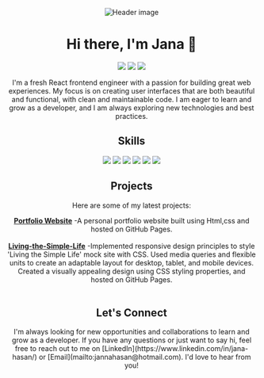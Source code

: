 <!-- Banner -->
<p align="center">

  <img src="" alt="Header image">
</p>
<!-- Header -->
<h1 align="center">Hi there, I'm Jana 👋</h1>
<p align="center">
  <a href="https://www.linkedin.com/in/jana-hasan/"><img src="https://img.shields.io/badge/-LinkedIn-blue?style=flat&logo=Linkedin&logoColor=white"/></a>
  <a href="mailto:jannahasan@hotmail.com"><img src="https://img.shields.io/badge/-Email-red?style=flat&logo=Gmail&logoColor=white"/></a>
  <a href="https://janahasa.github.io/portfolio/"><img src="https://img.shields.io/badge/-Portfolio-585858?style=flat"/></a>
</p>

<!-- Introduction -->
<p align="center">I'm a fresh React frontend engineer with a passion for building great web experiences. My focus is on creating user interfaces that are both beautiful and functional, with clean and maintainable code. I am eager to learn and grow as a developer, and I am always exploring new technologies and best practices.</p>

<!-- Skills -->
<h2 align="center">Skills</h2>
<p align="center">
  <img src="https://img.shields.io/badge/-React-61DAFB?style=flat&logo=React&logoColor=white"/>
  <img src="https://img.shields.io/badge/-JavaScript-F7DF1E?style=flat&logo=JavaScript&logoColor=black"/>
  <img src="https://img.shields.io/badge/-HTML5-E34F26?style=flat&logo=HTML5&logoColor=white"/>
  <img src="https://img.shields.io/badge/-CSS3-1572B6?style=flat&logo=CSS3&logoColor=white"/>
  <img src="https://img.shields.io/badge/-Bootstrap-7952B3?style=flat&logo=Bootstrap&logoColor=white"/>
  <img src="https://img.shields.io/badge/-Git-F05032?style=flat&logo=Git&logoColor=white"/>
</p>

<!-- Projects -->
<h2 align="center">Projects</h2>
<p align="center">Here are some of my latest projects:</p>
<p align="center">
 <a href="https://janahasa.github.io/portfolio/"><b>Portfolio Website</b></a> -A personal portfolio website built using Html,css and hosted on GitHub Pages.<br><br>
 <a href="https://github.com/janahasa/Living-the-Simple-Life"><b>Living-the-Simple-Life</b></a> -Implemented responsive design principles to style 'Living the Simple Life' mock site with CSS. Used media queries and flexible units to create an adaptable layout for desktop, tablet, and mobile devices. Created a visually appealing design using CSS styling properties, and hosted on GitHub Pages.<br><br>


  
<!-- Contact me -->
<h2 align="center">Let's Connect</h2>
<p align="center">I'm always looking for new opportunities and collaborations to learn and grow as a developer. If you have any questions or just want to say hi, feel free to reach out to me on [LinkedIn](https://www.linkedin.com/in/jana-hasan/) or [Email](mailto:jannahasan@hotmail.com). I'd love to hear from you! 

